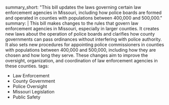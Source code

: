 summary_short: "This bill updates the laws governing certain law enforcement agencies in Missouri, including how police boards are formed and operated in counties with populations between 400,000 and 500,000."
summary: |
  This bill makes changes to the rules that govern law enforcement agencies in Missouri, especially in larger counties. It creates new laws about the operation of police boards and clarifies how county governments can pass ordinances without interfering with police authority. It also sets new procedures for appointing police commissioners in counties with populations between 400,000 and 500,000, including how they are chosen and how long they serve. These changes aim to improve the oversight, organization, and coordination of law enforcement agencies in these counties.
tags:
  - Law Enforcement
  - County Government
  - Police Oversight
  - Missouri Legislation
  - Public Safety
